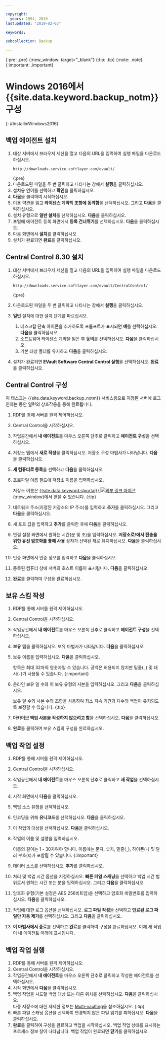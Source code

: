 ```yaml
---

copyright:
  years: 1994, 2019
lastupdated: "2019-02-05"

keywords:

subcollection: Backup

---
```

{:pre: .pre}
{:new_window: target="_blank"}
{:tip: .tip}
{:note: .note}
{:important: .important}

# Windows 2016에서 {{site.data.keyword.backup_notm}} 구성
{: #InstallinWindows2016}

## 백업 에이전트 설치

1. 대상 서버에서 브라우저 세션을 열고 다음의 URL을 입력하여 실행 파일을 다운로드하십시오.
   ```
   http://downloads.service.softlayer.com/evault/
   ```
   {:pre}
2. 다운로드된 파일을 두 번 클릭하고 나타나는 창에서 **실행**을 클릭하십시오.
3. 설치용 언어를 선택하고 **확인**을 클릭하십시오.
4. **다음**을 클릭하여 시작하십시오.
5. 이용 약관을 읽고 **라이센스 계약의 조항에 동의함**을 선택하십시오. 그리고 **다음**을 클릭하십시오.
6. 설치 유형으로 **일반 설치**를 선택하십시오. **다음**을 클릭하십시오.
7. 포털에 에이전트 등록 화면에서 **등록 건너뛰기**를 선택하십시오. **다음**을 클릭하십시오.
8. 다음 화면에서 **설치**를 클릭하십시오.
9. 설치가 완료되면 **완료**를 클릭하십시오.

## Central Control 8.30 설치

1. 대상 서버에서 브라우저 세션을 열고 다음의 URL을 입력하여 실행 파일을 다운로드하십시오.

   ```
   http://downloads.service.softlayer.com/evault/CentralControl/
   ```
   {:pre}

2. 다운로드된 파일을 두 번 클릭하고 나타나는 창에서 **실행**을 클릭하십시오.
3. **일반** 설치에 대한 설치 단계를 따르십시오.
   1. 데스크탑 단축 아이콘을 추가하도록 프롬프트가 표시되면 **예**를 선택하십시오. **다음**을 클릭하십시오.
   2. 소프트웨어 라이센스 계약을 읽은 후 **동의**를 선택하십시오. **다음**을 클릭하십시오.
   3. 기본 대상 폴더를 유지하고 **다음**을 클릭하십시오.
4. 설치가 완료되면 **EVault Software Central Control 실행**을 선택하십시오. **완료**를 클릭하십시오.


## Central Control 구성

이 태스크는 {{site.data.keyword.backup_notm}} 서비스용으로 지정된 서버에 로그인하는 동안 일련의 상호작용을 통해 완료됩니다.

1. RDP를 통해 서버를 원격 제어하십시오.
2. Central Control을 시작하십시오.
3. 작업공간에서 **내 에이전트**를 마우스 오른쪽 단추로 클릭하고 **에이전트 구성**을 선택하십시오.
4. 저장소 탭에서 **새로 작성**을 클릭하십시오. 저장소 구성 마법사가 나타납니다. **다음**을 클릭하십시오.
5. **새 컴퓨터로 등록**을 선택하고 **다음**을 클릭하십시오.
6. 프로파일 이름 필드에 저장소 이름을 입력하십시오.

   저장소 이름은 [{{site.data.keyword.slportal}} ![외부 링크 아이콘](../../icons/launch-glyph.svg "외부 링크 아이콘")](https://control.softlayer.com/){:new_window}에서 얻을 수 있습니다.
   {:tip}
6. 네트워크 주소(지정된 저장소의 IP 주소)를 입력하고 **추가**를 클릭하십시오. 그리고 **다음**을 클릭하십시오.
7. 새 포트 값을 입력하고 **추가**를 클릭한 후에 **다음**을 클릭하십시오.
8. 연결 설정 화면에서 원하는 시간(분 및 초)을 입력하십시오. **저장소로/에서 전송을 위한 유선 암호화를 통해 사용** 상자가 선택된 채로 유지하십시오. **다음**을 클릭하십시오.
9. 인증 화면에서 인증 정보를 입력하고 **다음**을 클릭하십시오.
10. 등록된 컴퓨터 창에 서버의 호스트 이름이 표시됩니다. **다음**을 클릭하십시오.
11.	**완료**를 클릭하여 구성을 완료하십시오.


## 보유 스킴 작성

1. RDP를 통해 서버를 원격 제어하십시오.
2. Central Control을 시작하십시오.
3. 작업공간에서 **내 에이전트**를 마우스 오른쪽 단추로 클릭하고 **에이전트 구성**을 선택하십시오.
4. **보유** 탭을 클릭하십시오. 보유 마법사가 나타납니다. **다음**을 클릭하십시오.
5. 보유 이름을 입력하십시오. **다음**을 클릭하십시오.<br/>

   항목은 최대 32자의 영숫자일 수 있습니다. 공백은 허용되지 않지만 밑줄(`_`) 및 대시(`-`)가 사용될 수 있습니다.
   {:important}
6. 온라인 보유 일 수와 이 보유 유형의 사본을 입력하십시오. 그리고 **다음**을 클릭하십시오.<br/>

   보유 일 수와 사본 수의 조합을 사용하여 최소 지속 기간과 다수의 백업이 유지되도록 보장할 수 있습니다.
   {:tip}
7. **아카이브 백업 사본을 작성하지 않으려고 함**을 선택하십시오. **다음**을 클릭하십시오.
8. **완료**를 클릭하여 보유 스킴의 구성을 완료하십시오.


## 백업 작업 설정

1. RDP를 통해 서버를 원격 제어하십시오.
2. Central Control을 시작하십시오.
3. 작업공간에서 **내 에이전트**를 마우스 오른쪽 단추로 클릭하고 **새 작업**을 선택하십시오.
4. 시작 화면에서 **다음**을 클릭하십시오.
5. 백업 소스 유형을 선택하십시오.
6. 인코딩을 위해 **유니코드**를 선택하십시오. **다음**을 클릭하십시오.
7. 이 작업의 대상을 선택하십시오. **다음**을 클릭하십시오.
8. 작업의 이름 및 설명을 입력하십시오.<br/>

   이름의 길이는 1 - 30자여야 합니다. 이름에는 문자, 숫자, 밑줄(`_`), 하이픈(`-`) 및 달러 부호(`$`)가 포함될 수 있습니다.
   {:important}
9. 데이터 소스를 선택하십시오. **추가**를 클릭하십시오.
10. 처리 및 백업 시간 옵션을 지정하십시오. **빠른 파일 스캐닝**을 선택하고 백업 시간 범위로서 원하는 시간 또는 분을 입력하십시오. 그리고 **다음**을 클릭하십시오.
11. 암호화 유형(기본 설정은 AES 256비트임)을 선택하고 암호화 비밀번호를 입력하십시오. **다음**을 클릭하십시오.
12. 작업에 대한 로그 옵션을 선택하십시오. **로그 파일 작성**을 선택하고 **만료된 로그 파일만 자동 제거**를 선택하십시오. 그리고 **다음**을 클릭하십시오.
13. **이 마법사에서 종료**를 선택하고 **완료**를 클릭하여 구성을 완료하십시오. 이제 새 작업이 내 에이전트 아래에 표시됩니다.


## 백업 작업 실행

1. RDP를 통해 서버를 원격 제어하십시오.
2. Central Control을 시작하십시오.
3. 작업공간에서 **내 에이전트**를 마우스 오른쪽 단추로 클릭하고 작성한 에이전트를 선택하십시오.
4. 시작 화면에서 **다음**을 클릭하십시오.
5. 백업 작업을 시드할 백업 대상 또는 다른 위치를 선택하십시오. **다음**을 클릭하십시오.<br/>
다중 저장소에 대한 자세한 정보는 [Multi-vaulting](/docs/infrastructure/Backup?topic=Backup-multivault)을 참조하십시오.
   {:tip}
6. 빠른 파일 스캐닝 옵션을 선택하여 변경되지 않은 파일 읽기를 피하십시오. **다음**을 클릭하십시오.
7. **완료**를 클릭하여 구성을 완료하고 백업을 시작하십시오. 백업 작업 상태를 표시하는 프로세스 정보 창이 나타납니다. 백업 작업이 완료되면 **닫기**를 클릭하십시오.
